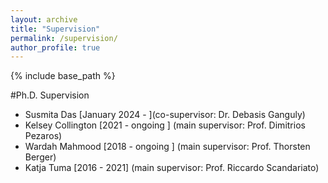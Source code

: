 ```yaml
---
layout: archive
title: "Supervision"
permalink: /supervision/
author_profile: true
---
```

{% include base_path %}

#Ph.D. Supervision

* Susmita Das [January 2024 - ](co-supervisor: Dr. Debasis Ganguly)
* Kelsey Collington [2021 - ongoing ] (main supervisor: Prof. Dimitrios Pezaros)
* Wardah Mahmood [2018 - ongoing ] (main supervisor: Prof. Thorsten Berger) 
* Katja Tuma [2016 - 2021] (main supervisor: Prof. Riccardo Scandariato)
